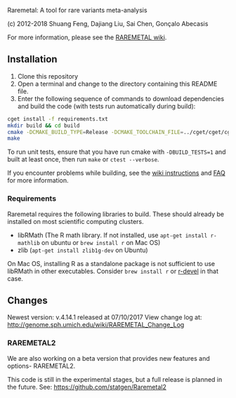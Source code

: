 Raremetal: A tool for rare variants meta-analysis

(c) 2012-2018 Shuang Feng, Dajiang Liu, Sai Chen, Gonçalo Abecasis

For more information, please see the [RAREMETAL wiki](http://genome.sph.umich.edu/wiki/RAREMETAL).

## Installation
1. Clone this repository
2. Open a terminal and change to the directory containing this README file.
3. Enter the following sequence of commands to download dependencies and build the code (with tests run automatically during build):
 
```bash
cget install -f requirements.txt
mkdir build && cd build
cmake -DCMAKE_BUILD_TYPE=Release -DCMAKE_TOOLCHAIN_FILE=../cget/cget/cget.cmake -DBUILD_TESTS=1 ..
make
```

To run unit tests, ensure that you have run cmake with `-DBUILD_TESTS=1` and built at least once, 
then run `make` or `ctest --verbose`. 

If you encounter problems while building, see the [wiki instructions](https://genome.sph.umich.edu/wiki/RAREMETAL_DOWNLOAD_%26_BUILD) 
and [FAQ](https://genome.sph.umich.edu/wiki/RAREMETAL_FAQ) for more information.

### Requirements
Raremetal requires the following libraries to build. These should already be installed on most scientific 
computing clusters.

- libRMath (The R math library. If not installed, use `apt-get install r-mathlib` on ubuntu or `brew install r` 
    on Mac OS)
- zlib (`apt-get install zlib1g-dev` on Ubuntu)

On Mac OS, installing R as a standalone package is not sufficient to use libRMath in other executables. 
Consider `brew install r` or [r-devel](https://r.research.att.com/) in that case.   

## Changes
Newest version: v.4.14.1 released at 07/10/2017
View change log at: http://genome.sph.umich.edu/wiki/RAREMETAL_Change_Log

### RAREMETAL2
We are also working on a beta version that provides new features and options- RAREMETAL2. 

This code is still in the experimental stages, but a full release is planned in the future. See:
https://github.com/statgen/Raremetal2
